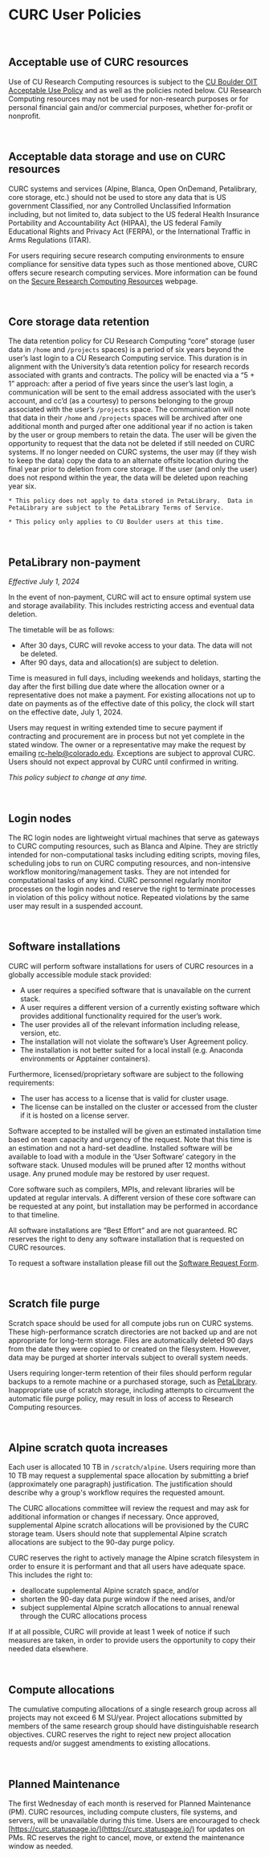 # CURC User Policies

<br>

## Acceptable use of CURC resources

Use of CU Research Computing resources is subject to the [CU Boulder OIT Acceptable Use Policy](https://www.colorado.edu/compliance/policies/acceptable-use-cu-boulders-it-resources) and as well as the policies noted below.  CU Research Computing resources may not be used for non-research purposes or for personal financial gain and/or commercial purposes, whether for-profit or nonprofit.

<br>

## Acceptable data storage and use on CURC resources

CURC systems and services (Alpine, Blanca, Open OnDemand, Petalibrary, core storage, etc.) should not be used to store any data that is US government Classified, nor any Controlled Unclassified Information including, but not limited to, data subject to the US federal Health Insurance Portability and Accountability Act (HIPAA), the US federal Family Educational Rights and Privacy Act (FERPA), or the International Traffic in Arms Regulations (ITAR).
 
For users requiring secure research computing environments to ensure compliance for sensitive data types such as those mentioned above, CURC offers secure research computing services. More information can be found on the [Secure Research Computing Resources](https://www.colorado.edu/rc/secure-research-computing-resources) webpage.

<br>

## Core storage data retention

The data retention policy for CU Research Computing “core” storage (user data in `/home` and `/projects` spaces) is a period of six years beyond the user’s last login to a CU Research Computing service. This duration is in alignment with the University’s data retention policy for research records associated with grants and contracts. The policy will be enacted via a “5 + 1” approach: after a period of five years since the user’s last login, a communication will be sent to the email address associated with the user’s account, and cc’d (as a courtesy) to persons belonging to the group associated with the user’s `/projects` space. The communication will note that data in their `/home` and `/projects` spaces will be archived after one additional month and purged after one additional year if no action is taken by the user or group members to retain the data. The user will be given the opportunity to request that the data not be deleted if still needed on CURC systems.  If no longer needed on CURC systems, the user may (if they wish to keep the data) copy the data to an alternate offsite location during the final year prior to deletion from core storage.  If the user (and only the user) does not respond within the year, the data will be deleted upon reaching year six. 

```{note}
* This policy does not apply to data stored in PetaLibrary.  Data in PetaLibrary are subject to the PetaLibrary Terms of Service. 

* This policy only applies to CU Boulder users at this time. 
```

<br>

## PetaLibrary non-payment

_Effective July 1, 2024_

In the event of non-payment, CURC will act to ensure optimal system use and storage availability. This includes restricting access and eventual data deletion. 

The timetable will be as follows: 

* After 30 days, CURC will revoke access to your data. The data will not be deleted. 
* After 90 days, data and allocation(s) are subject to deletion. 

Time is measured in full days, including weekends and holidays, starting the day after the first billing due date where the allocation owner or a representative does not make a payment. For existing allocations not up to date on payments as of the effective date of this policy, the clock will start on the effective date, July 1, 2024. 

Users may request in writing extended time to secure payment if contracting and procurement are in process but not yet complete in the stated window. The owner or a representative may make the request by emailing <rc-help@colorado.edu>. Exceptions are subject to approval CURC. Users should not expect approval by CURC until confirmed in writing. 

_This policy subject to change at any time._ 

<br>

## Login nodes

The RC login nodes are lightweight virtual machines that serve as gateways to CURC computing resources, such as Blanca 
and Alpine. They are strictly intended for non-computational tasks including editing scripts, moving files, scheduling jobs to run 
on CURC computing resources, and non-intensive workflow monitoring/management tasks. They are not intended for computational tasks 
of any kind. CURC personnel regularly monitor processes on the login nodes and reserve the right to terminate processes in 
violation of this policy without notice. Repeated violations by the same user may result in a suspended account.

<br>

## Software installations

CURC will perform software installations for users of CURC resources in a globally accessible module stack provided:

- A user requires a specified software that is unavailable on the current stack.
- A user requires a different version of a currently existing software which provides additional functionality required for the 
user’s work.
- The user provides all of the relevant information including release, version, etc.
- The installation will not violate the software’s User Agreement policy.
- The installation is not better suited for a local install (e.g. Anaconda environments or Apptainer containers).

Furthermore, licensed/proprietary software are subject to the following requirements:

- The user has access to a license that is valid for cluster usage.
- The license can be installed on the cluster or accessed from the cluster if it is hosted on a license server.

Software accepted to be installed will be given an estimated installation time based on team capacity and urgency of the request. 
Note that this time is an estimation and not a hard-set deadline. Installed software will be available to load with a module in 
the ‘User Software’ category in the software stack. Unused modules will be pruned after 12 months without usage. Any pruned module 
may be restored by user request.

Core software such as compilers, MPIs, and relevant libraries will be updated at regular intervals. A different version of these 
core software can be requested at any point, but installation may be performed in accordance to that timeline.

All software installations are “Best Effort” and are not guaranteed. RC reserves the right to deny any software installation that 
is requested on CURC resources.

To request a software installation please fill out the [Software Request 
Form](https://www.colorado.edu/rc/userservices/software-request).

<br>

## Scratch file purge

Scratch space should be used for all compute jobs run on CURC systems. These high-performance scratch directories are not backed 
up and are not appropriate for long-term storage. Files are automatically deleted 90 days from the date they were copied to or 
created on the filesystem. However, data may be purged at shorter intervals subject to overall system needs. 

Users requiring longer-term retention of their files should perform regular backups to a remote machine or
a purchased storage, such as [PetaLibrary](../petalibrary/index.md). Inappropriate use of 
scratch storage, including attempts to circumvent the automatic file purge policy, may result in loss of access to Research 
Computing resources.

<br>

## Alpine scratch quota increases

Each user is allocated 10 TB in `/scratch/alpine`. Users requiring more than 10 TB may request a supplemental space allocation by 
submitting a brief (approximately one paragraph) justification. The justification should describe why a group's workflow requires 
the requested amount.

The CURC allocations committee will review the request and may ask for additional information or changes if necessary. Once 
approved, supplemental Alpine scratch allocations will be provisioned by the CURC storage team. Users should note that 
supplemental Alpine scratch allocations are subject to the 90-day purge policy.  

CURC reserves the right to actively manage the Alpine scratch filesystem in order to ensure it is performant and that all users 
have adequate space. This includes the right to:
- deallocate supplemental Alpine scratch space, and/or 
- shorten the 90-day data purge window if the need arises, and/or
- subject supplemental Alpine scratch allocations to annual renewal through the CURC allocations process

If at all possible, CURC will provide at least 1 week of notice if such measures are taken, in order to provide users the 
opportunity to copy their needed data elsewhere. 



<br>

## Compute allocations

The cumulative computing allocations of a single research group across all projects may not exceed 6 M SU/year. Project allocations submitted by members of the same research group should have distinguishable research objectives. CURC 
reserves the right to reject new project allocation requests and/or suggest amendments to existing allocations. 

<br>

## Planned Maintenance 
The first Wednesday of each month is reserved for Planned Maintenance (PM). CURC resources, including compute clusters, file systems, and servers, will be unavailable during this time. Users are encouraged to check 
[https://curc.statuspage.io/](https://curc.statuspage.io/) for updates on PMs. RC reserves the right to cancel, move, or extend 
the maintenance window as needed. 

<br>

